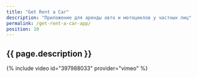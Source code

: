 ```yaml
---
title: "Get Rent a Car"
description: "Приложение для аренды авто и мотоциклов у частных лиц"
permalink: /get-rent-a-car-app/
position: 10
---
```


## {{ page.description }}

{% include video id="397988033" provider="vimeo" %}
